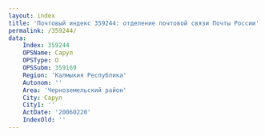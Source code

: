 ```yaml
---
layout: index
title: 'Почтовый индекс 359244: отделение почтовой связи Почты России'
permalink: /359244/
data:
    Index: 359244
    OPSName: Сарул
    OPSType: О
    OPSSubm: 359169
    Region: 'Калмыкия Республика'
    Autonom: ''
    Area: 'Черноземельский район'
    City: Сарул
    City1: ''
    ActDate: '20060220'
    IndexOld: ''
---
```

